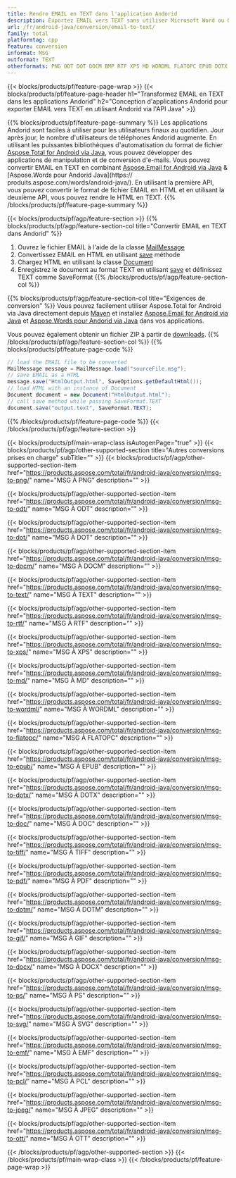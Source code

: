 ```yaml
---
title: Rendre EMAIL en TEXT dans l'application Andorid
description: Exportez EMAIL vers TEXT sans utiliser Microsoft Word ou Outlook dans vos applications Andorid
url: /fr/android-java/conversion/email-to-text/
family: total
platformtag: cpp
feature: conversion
informat: MSG
outformat: TEXT
otherformats: PNG ODT DOT DOCM BMP RTF XPS MD WORDML FLATOPC EPUB DOTX DOC TIFF PDF DOTM GIF DOCX PS SVG EMF PCL JPEG OTT
---
```

{{< blocks/products/pf/feature-page-wrap >}}
{{< blocks/products/pf/feature-page-header h1="Transformez EMAIL en TEXT dans les applications Andorid" h2="Conception d'applications Andorid pour exporter EMAIL vers TEXT en utilisant Andorid via l'API Java" >}}

{{% blocks/products/pf/feature-page-summary %}}
Les applications Andorid sont faciles à utiliser pour les utilisateurs finaux au quotidien. Jour après jour, le nombre d'utilisateurs de téléphones Andorid augmente. En utilisant les puissantes bibliothèques d'automatisation du format de fichier [Aspose.Total for Android via Java](https://products.aspose.com/total/android-java/), vous pouvez développer des applications de manipulation et de conversion d'e-mails. Vous pouvez convertir EMAIL en TEXT en combinant [Aspose.Email for Android via Java](https://products.aspose.com/email/android-java/) & [Aspose.Words pour Andorid Java](https:// produits.aspose.com/words/android-java/). En utilisant la première API, vous pouvez convertir le format de fichier EMAIL en HTML et en utilisant la deuxième API, vous pouvez rendre le HTML en TEXT. 
{{% /blocks/products/pf/feature-page-summary  %}}

{{< blocks/products/pf/agp/feature-section >}}
{{% blocks/products/pf/agp/feature-section-col title="Convertir EMAIL en TEXT dans Andorid" %}}
1. Ouvrez le fichier EMAIL à l'aide de la classe [MailMessage](https://reference.aspose.com/email/java/com.aspose.email/mailmessage)
2. Convertissez EMAIL en HTML en utilisant [save](https://reference.aspose.com/email/java/com.aspose.email/MailMessage#save(java.io.OutputStream,%20com.aspose.email.SaveOptions)) méthode
3. Chargez HTML en utilisant la classe [Document](https://reference.aspose.com/words/java/com.aspose.words/Document)
4. Enregistrez le document au format TEXT en utilisant [save](https://reference.aspose.com/words/java/com.aspose.words/Document#save(java.lang.String,com.aspose.words.SaveOptions)) et définissez TEXT comme SaveFormat
{{% /blocks/products/pf/agp/feature-section-col %}}

{{% blocks/products/pf/agp/feature-section-col title="Exigences de conversion" %}}
Vous pouvez facilement utiliser Aspose.Total for Android via Java directement depuis [Maven](https://repository.aspose.com/webapp/#/artifacts/browse/tree/General/repo/com/aspose/aspose-total) et installez [Aspose.Email for Android via Java](https://docs.aspose.com/email/androidjava/installation/) et [Aspose.Words pour Andorid via Java](https://docs.aspose.com/words/java/install-aspose-words-for-android-via-java/#install-asposewords-for-android-via-java-from-maven-repository) dans vos applications.

Vous pouvez également obtenir un fichier ZIP à partir de [downloads](https://downloads.aspose.com/total/androidjava).
{{% /blocks/products/pf/agp/feature-section-col %}}
{{% blocks/products/pf/feature-page-code %}}
```cs
// load the EMAIL file to be converted
MailMessage message = MailMessage.load("sourceFile.msg"); 
// save EMAIL as a HTML 
message.save("HtmlOutput.html", SaveOptions.getDefaultHtml());
// load HTML with an instance of Document
Document document = new Document("HtmlOutput.html");
// call save method while passing SaveFormat.TEXT
document.save("output.text", SaveFormat.TEXT); 
```

{{% /blocks/products/pf/feature-page-code %}}
{{< /blocks/products/pf/agp/feature-section >}}

{{< blocks/products/pf/main-wrap-class isAutogenPage="true" >}}
{{< blocks/products/pf/agp/other-supported-section title="Autres conversions prises en charge" subTitle="" >}}
{{< blocks/products/pf/agp/other-supported-section-item href="https://products.aspose.com/total/fr/android-java/conversion/msg-to-png/" name="MSG À PNG" description="" >}}

{{< blocks/products/pf/agp/other-supported-section-item href="https://products.aspose.com/total/fr/android-java/conversion/msg-to-odt/" name="MSG À ODT" description="" >}}

{{< blocks/products/pf/agp/other-supported-section-item href="https://products.aspose.com/total/fr/android-java/conversion/msg-to-dot/" name="MSG À DOT" description="" >}}

{{< blocks/products/pf/agp/other-supported-section-item href="https://products.aspose.com/total/fr/android-java/conversion/msg-to-docm/" name="MSG À DOCM" description="" >}}

{{< blocks/products/pf/agp/other-supported-section-item href="https://products.aspose.com/total/fr/android-java/conversion/msg-to-text/" name="MSG À TEXT" description="" >}}

{{< blocks/products/pf/agp/other-supported-section-item href="https://products.aspose.com/total/fr/android-java/conversion/msg-to-rtf/" name="MSG À RTF" description="" >}}

{{< blocks/products/pf/agp/other-supported-section-item href="https://products.aspose.com/total/fr/android-java/conversion/msg-to-xps/" name="MSG À XPS" description="" >}}

{{< blocks/products/pf/agp/other-supported-section-item href="https://products.aspose.com/total/fr/android-java/conversion/msg-to-md/" name="MSG À MD" description="" >}}

{{< blocks/products/pf/agp/other-supported-section-item href="https://products.aspose.com/total/fr/android-java/conversion/msg-to-wordml/" name="MSG À WORDML" description="" >}}

{{< blocks/products/pf/agp/other-supported-section-item href="https://products.aspose.com/total/fr/android-java/conversion/msg-to-flatopc/" name="MSG À FLATOPC" description="" >}}

{{< blocks/products/pf/agp/other-supported-section-item href="https://products.aspose.com/total/fr/android-java/conversion/msg-to-epub/" name="MSG À EPUB" description="" >}}

{{< blocks/products/pf/agp/other-supported-section-item href="https://products.aspose.com/total/fr/android-java/conversion/msg-to-dotx/" name="MSG À DOTX" description="" >}}

{{< blocks/products/pf/agp/other-supported-section-item href="https://products.aspose.com/total/fr/android-java/conversion/msg-to-doc/" name="MSG À DOC" description="" >}}

{{< blocks/products/pf/agp/other-supported-section-item href="https://products.aspose.com/total/fr/android-java/conversion/msg-to-tiff/" name="MSG À TIFF" description="" >}}

{{< blocks/products/pf/agp/other-supported-section-item href="https://products.aspose.com/total/fr/android-java/conversion/msg-to-pdf/" name="MSG À PDF" description="" >}}

{{< blocks/products/pf/agp/other-supported-section-item href="https://products.aspose.com/total/fr/android-java/conversion/msg-to-dotm/" name="MSG À DOTM" description="" >}}

{{< blocks/products/pf/agp/other-supported-section-item href="https://products.aspose.com/total/fr/android-java/conversion/msg-to-gif/" name="MSG À GIF" description="" >}}

{{< blocks/products/pf/agp/other-supported-section-item href="https://products.aspose.com/total/fr/android-java/conversion/msg-to-docx/" name="MSG À DOCX" description="" >}}

{{< blocks/products/pf/agp/other-supported-section-item href="https://products.aspose.com/total/fr/android-java/conversion/msg-to-ps/" name="MSG À PS" description="" >}}

{{< blocks/products/pf/agp/other-supported-section-item href="https://products.aspose.com/total/fr/android-java/conversion/msg-to-svg/" name="MSG À SVG" description="" >}}

{{< blocks/products/pf/agp/other-supported-section-item href="https://products.aspose.com/total/fr/android-java/conversion/msg-to-emf/" name="MSG À EMF" description="" >}}

{{< blocks/products/pf/agp/other-supported-section-item href="https://products.aspose.com/total/fr/android-java/conversion/msg-to-pcl/" name="MSG À PCL" description="" >}}

{{< blocks/products/pf/agp/other-supported-section-item href="https://products.aspose.com/total/fr/android-java/conversion/msg-to-jpeg/" name="MSG À JPEG" description="" >}}

{{< blocks/products/pf/agp/other-supported-section-item href="https://products.aspose.com/total/fr/android-java/conversion/msg-to-ott/" name="MSG À OTT" description="" >}}


{{< /blocks/products/pf/agp/other-supported-section >}}
{{< /blocks/products/pf/main-wrap-class >}}
{{< /blocks/products/pf/feature-page-wrap >}}